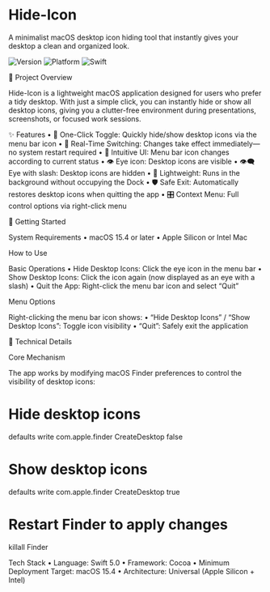 # Hide-Icon

A minimalist macOS desktop icon hiding tool that instantly gives your desktop a clean and organized look.

![Version](https://img.shields.io/badge/version-1.0-blue.svg)
![Platform](https://img.shields.io/badge/platform-macOS%2015.4+-lightgrey.svg)
![Swift](https://img.shields.io/badge/swift-5.0-orange.svg)

📖 Project Overview

Hide-Icon is a lightweight macOS application designed for users who prefer a tidy desktop. With just a simple click, you can instantly hide or show all desktop icons, giving you a clutter-free environment during presentations, screenshots, or focused work sessions.

✨ Features
	•	🎯 One-Click Toggle: Quickly hide/show desktop icons via the menu bar icon
	•	🔄 Real-Time Switching: Changes take effect immediately—no system restart required
	•	🎨 Intuitive UI: Menu bar icon changes according to current status
	•	👁️ Eye icon: Desktop icons are visible
	•	👁️‍🗨️ Eye with slash: Desktop icons are hidden
	•	🚀 Lightweight: Runs in the background without occupying the Dock
	•	🛡️ Safe Exit: Automatically restores desktop icons when quitting the app
	•	🎛️ Context Menu: Full control options via right-click menu

🚀 Getting Started

System Requirements
	•	macOS 15.4 or later
	•	Apple Silicon or Intel Mac

How to Use

Basic Operations
	•	Hide Desktop Icons: Click the eye icon in the menu bar
	•	Show Desktop Icons: Click the icon again (now displayed as an eye with a slash)
	•	Quit the App: Right-click the menu bar icon and select “Quit”

Menu Options

Right-clicking the menu bar icon shows:
	•	“Hide Desktop Icons” / “Show Desktop Icons”: Toggle icon visibility
	•	“Quit”: Safely exit the application

🔧 Technical Details

Core Mechanism

The app works by modifying macOS Finder preferences to control the visibility of desktop icons:

# Hide desktop icons
defaults write com.apple.finder CreateDesktop false

# Show desktop icons
defaults write com.apple.finder CreateDesktop true

# Restart Finder to apply changes
killall Finder

Tech Stack
	•	Language: Swift 5.0
	•	Framework: Cocoa
	•	Minimum Deployment Target: macOS 15.4
	•	Architecture: Universal (Apple Silicon + Intel)

